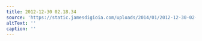 ```yaml
---
title: 2012-12-30 02.18.34
source: 'https://static.jamesdigioia.com/uploads/2014/01/2012-12-30-02-18-34-scaled.jpg'
altText: ''
caption: ''
---
```


